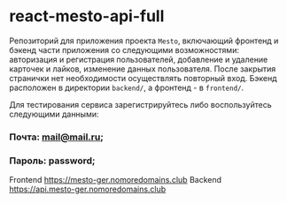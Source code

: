 # react-mesto-api-full
Репозиторий для приложения проекта `Mesto`, включающий фронтенд и бэкенд части приложения со следующими возможностями: авторизация и регистрация пользователей, добавление и удаление карточек и лайков, изменение данных пользователя. После закрытия странички нет необходимости осуществлять повторный вход. Бэкенд расположен в директории `backend/`, а фронтенд - в `frontend/`. 

Для тестирования сервиса зарегистрируйтесь либо воспользуйтесь следующими данными:
### Почта: mail@mail.ru;
### Пароль: password;
  
Frontend https://mesto-ger.nomoredomains.club
Backend https://api.mesto-ger.nomoredomains.club
